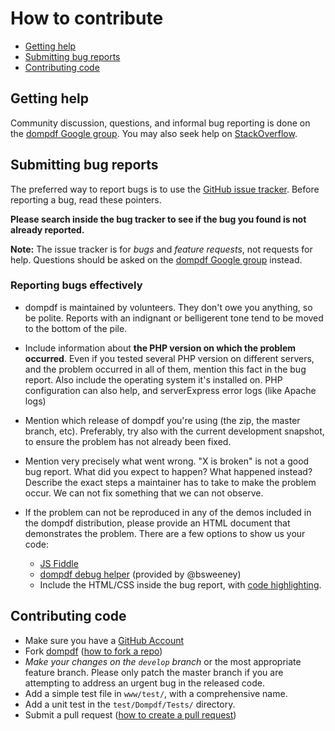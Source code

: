 # How to contribute

- [Getting help](#getting-help)
- [Submitting bug reports](#submitting-bug-reports)
- [Contributing code](#contributing-code)

## Getting help

Community discussion, questions, and informal bug reporting is done on the
[dompdf Google group](http://groups.google.com/group/dompdf). You may also 
seek help on
[StackOverflow](http://stackoverflow.com/questions/tagged/dompdf).

## Submitting bug reports

The preferred way to report bugs is to use the
[GitHub issue tracker](http://github.com/dompdf/dompdf/issues). Before 
reporting a bug, read these pointers.

**Please search inside the bug tracker to see if the bug you found is not already reported.**

**Note:** The issue tracker is for *bugs* and *feature requests*, not requests for help.
Questions should be asked on the
[dompdf Google group](http://groups.google.com/group/dompdf) instead.

### Reporting bugs effectively

- dompdf is maintained by volunteers. They don't owe you anything, so be
  polite. Reports with an indignant or belligerent tone tend to be moved to the
  bottom of the pile.

- Include information about **the PHP version on which the problem occurred**. Even
  if you tested several PHP version on different servers, and the problem occurred
  in all of them, mention this fact in the bug report.
  Also include the operating system it's installed on. PHP configuration can also help,
  and serverExpress error logs (like Apache logs)

- Mention which release of dompdf you're using (the zip, the master branch, etc).
  Preferably, try also with the current development snapshot, to ensure the
  problem has not already been fixed.

- Mention very precisely what went wrong. "X is broken" is not a good bug
  report. What did you expect to happen? What happened instead? Describe the
  exact steps a maintainer has to take to make the problem occur. We can not
  fix something that we can not observe.

- If the problem can not be reproduced in any of the demos included in the
  dompdf distribution, please provide an HTML document that demonstrates
  the problem. There are a few options to show us your code:
   - [JS Fiddle](http://jsfiddle.net/)
   - [dompdf debug helper](http://eclecticgeek.com/dompdf/debug.php) (provided by @bsweeney)
   - Include the HTML/CSS inside the bug report, with
   [code highlighting](https://github.com/adam-p/markdown-here/wiki/Markdown-Cheatsheet#wiki-code).

## Contributing code

- Make sure you have a [GitHub Account](https://github.com/signup/free)
- Fork [dompdf](https://github.com/dompdf/dompdf/)
  ([how to fork a repo](https://help.github.com/articles/fork-a-repo))
- *Make your changes on the `develop` branch* or the most appropriate feature branch. Please only patch 
  the master branch if you are attempting to address an urgent bug in the released code.
- Add a simple test file in `www/test/`, with a comprehensive name.
- Add a unit test in the ``test/Dompdf/Tests/`` directory.
- Submit a pull request
([how to create a pull request](https://help.github.com/articles/fork-a-repo))
